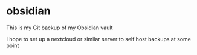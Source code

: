 # obsidian

This is my Git backup of my Obsidian vault

I hope to set up a nextcloud or similar server to self host backups at some point
